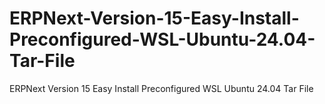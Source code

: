 # ERPNext-Version-15-Easy-Install-Preconfigured-WSL-Ubuntu-24.04-Tar-File
ERPNext Version 15 Easy Install Preconfigured WSL Ubuntu 24.04 Tar File
